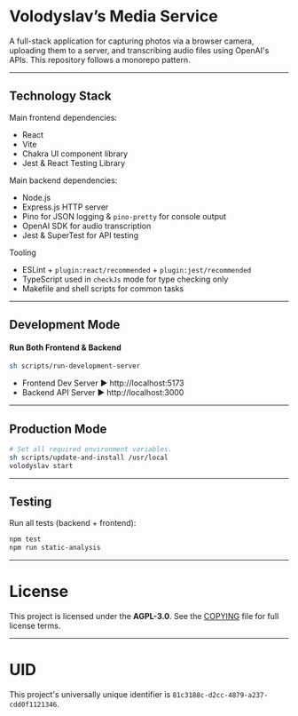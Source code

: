 
# Volodyslav’s Media Service

A full-stack application for capturing photos via a browser camera, uploading them to a server, and transcribing audio files using OpenAI's APIs. This repository follows a monorepo pattern.

---

## Technology Stack

Main frontend dependencies:

- React
- Vite
- Chakra UI component library
- Jest & React Testing Library

Main backend dependencies:

- Node.js
- Express.js HTTP server
- Pino for JSON logging & `pino-pretty` for console output
- OpenAI SDK for audio transcription
- Jest & SuperTest for API testing

Tooling
- ESLint + `plugin:react/recommended` + `plugin:jest/recommended`
- TypeScript used in `checkJs` mode for type checking only
- Makefile and shell scripts for common tasks

---

## Development Mode

#### Run Both Frontend & Backend

```bash
sh scripts/run-development-server
```

- Frontend Dev Server ▶ http://localhost:5173
- Backend API Server ▶ http://localhost:3000

---

## Production Mode

```bash
# Set all required environment variables.
sh scripts/update-and-install /usr/local
volodyslav start
```

---

## Testing

Run all tests (backend + frontend):

```bash
npm test
npm run static-analysis
```

---

# License

This project is licensed under the **AGPL-3.0**.
See the [COPYING](./COPYING) file for full license terms.

---

# UID

This project's universally unique identifier is `81c3188c-d2cc-4879-a237-cdd0f1121346`.
